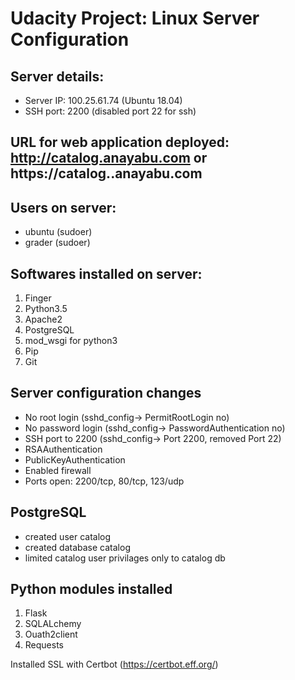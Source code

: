 # Udacity Project: Linux Server Configuration

## Server details:
- Server IP: 100.25.61.74 (Ubuntu 18.04)
- SSH port: 2200 (disabled port 22 for ssh)

## URL for web application deployed: http://catalog.anayabu.com or https://catalog..anayabu.com

## Users on server:
- ubuntu (sudoer) 
- grader (sudoer)

## Softwares installed on server:
1. Finger
2. Python3.5
3. Apache2
4. PostgreSQL
5. mod_wsgi for python3
6. Pip 
7. Git

## Server configuration changes
- No root login (sshd_config-> PermitRootLogin no)
- No password login (sshd_config-> PasswordAuthentication no)
- SSH port to 2200 (sshd_config-> Port 2200, removed Port 22)
- RSAAuthentication 
- PublicKeyAuthentication 
- Enabled firewall 
- Ports open: 2200/tcp, 80/tcp, 123/udp

## PostgreSQL
- created user catalog
- created database catalog
- limited catalog user privilages only to catalog db

## Python modules installed
1. Flask
2. SQLALchemy
3. Ouath2client
4. Requests

Installed SSL with Certbot (https://certbot.eff.org/)

